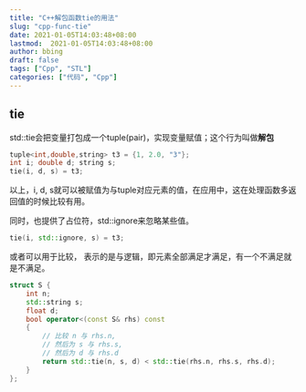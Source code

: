 ```yaml
---
title: "C++解包函数tie的用法"
slug: "cpp-func-tie"
date: 2021-01-05T14:03:48+08:00
lastmod:  2021-01-05T14:03:48+08:00
author: bbing
draft: false
tags: ["Cpp", "STL"]
categories: ["代码", "Cpp"]
---
```


## tie

std::tie会把变量打包成一个tuple(pair)，实现变量赋值；这个行为叫做**解包**

```cpp
tuple<int,double,string> t3 = {1, 2.0, "3"};
int i; double d; string s;
tie(i, d, s) = t3;
```

<!--more-->

以上，i, d, s就可以被赋值为与tuple对应元素的值，在应用中，这在处理函数多返回值的时候比较有用。

同时，也提供了占位符，std::ignore来忽略某些值。

```cpp
tie(i, std::ignore, s) = t3;
```

或者可以用于比较， 表示的是与逻辑，即元素全部满足才满足，有一个不满足就是不满足。

```cpp
struct S {
    int n;
    std::string s;
    float d;
    bool operator<(const S& rhs) const
    {
        // 比较 n 与 rhs.n,
        // 然后为 s 与 rhs.s,
        // 然后为 d 与 rhs.d
        return std::tie(n, s, d) < std::tie(rhs.n, rhs.s, rhs.d);
    }
};
```
